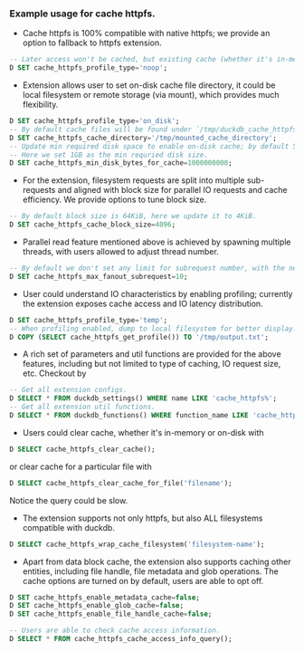 ### Example usage for cache httpfs.

- Cache httpfs is 100% compatible with native httpfs; we provide an option to fallback to httpfs extension.
```sql
-- Later access won't be cached, but existing cache (whether it's in-memory or on-disk) will be kept.
D SET cache_httpfs_profile_type='noop';
```

- Extension allows user to set on-disk cache file directory, it could be local filesystem or remote storage (via mount), which provides much flexibility.
```sql
D SET cache_httpfs_profile_type='on_disk';
-- By default cache files will be found under `/tmp/duckdb_cache_httpfs_cache`.
D SET cache_httpfs_cache_directory='/tmp/mounted_cache_directory';
-- Update min required disk space to enable on-disk cache; by default 5% of disk space is required.
-- Here we set 1GB as the min requried disk size.
D SET cache_httpfs_min_disk_bytes_for_cache=1000000000;
```

- For the extension, filesystem requests are split into multiple sub-requests and aligned with block size for parallel IO requests and cache efficiency.
We provide options to tune block size.
```sql
-- By default block size is 64KiB, here we update it to 4KiB.
D SET cache_httpfs_cache_block_size=4096;
```

- Parallel read feature mentioned above is achieved by spawning multiple threads, with users allowed to adjust thread number.
```sql
-- By default we don't set any limit for subrequest number, with the new setting 10 requests will be performed at the same time.
D SET cache_httpfs_max_fanout_subrequest=10;
```

- User could understand IO characteristics by enabling profiling; currently the extension exposes cache access and IO latency distribution.
```sql
D SET cache_httpfs_profile_type='temp';
-- When profiling enabled, dump to local filesystem for better display.
D COPY (SELECT cache_httpfs_get_profile()) TO '/tmp/output.txt';
```

- A rich set of parameters and util functions are provided for the above features, including but not limited to type of caching, IO request size, etc.
Checkout by
```sql
-- Get all extension configs.
D SELECT * FROM duckdb_settings() WHERE name LIKE 'cache_httpfs%';
-- Get all extension util functions.
D SELECT * FROM duckdb_functions() WHERE function_name LIKE 'cache_httpfs%';
```

- Users could clear cache, whether it's in-memory or on-disk with
```sql
D SELECT cache_httpfs_clear_cache();
```
or clear cache for a particular file with
```sql
D SELECT cache_httpfs_clear_cache_for_file('filename');
```
Notice the query could be slow.

- The extension supports not only httpfs, but also ALL filesystems compatible with duckdb.
```sql
D SELECT cache_httpfs_wrap_cache_filesystem('filesystem-name');
```

- Apart from data block cache, the extension also supports caching other entities, including file handle, file metadata and glob operations. The cache options are turned on by default, users are able to opt off.
```sql
D SET cache_httpfs_enable_metadata_cache=false;
D SET cache_httpfs_enable_glob_cache=false;
D SET cache_httpfs_enable_file_handle_cache=false;

-- Users are able to check cache access information.
D SELECT * FROM cache_httpfs_cache_access_info_query();
```
